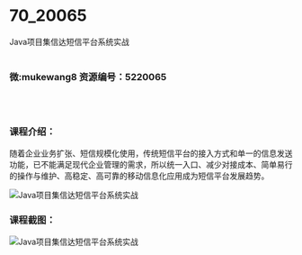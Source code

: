 # 70_20065
Java项目集信达短信平台系统实战
<br/></br>
<h3>微:mukewang8 资源编号：5220065</h3>
<br/></br>
<h3>课程介绍：</h3>
<p>随着企业业务扩张、短信规模化使用，传统短信平台的接入方式和单一的信息发送功能，已不能满足现代企业管理的需求，所以统一入口、减少对接成本、简单易行的操作与维护、高稳定、高可靠的移动信息化应用成为短信平台发展趋势。</p>
<p><img src="https://www.ko996.com/wp-content/uploads/img/2021/06/1-13-300x163.png" alt="Java项目集信达短信平台系统实战"></p>
<div class="info-desc">
<h3>课程截图：</h3>
<p><img src="https://www.ko996.com/wp-content/uploads/img/2021/06/2-10.png" alt="Java项目集信达短信平台系统实战"></p>


			
</div>
